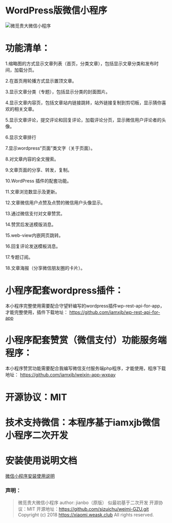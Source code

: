 # WordPress版微信小程序

![微觅贵大微信小程序](http://tu.weask.club/18-2-25/41241865.jpg)



# 功能清单：

1.缩略图的方式显示文章列表（首页，分类文章），包括显示文章分类和发布时间，加载分页。

2.在首页用轮播方式显示置顶文章。

3.显示文章分类（专题），包括显示分类的封面图片。

4.显示文章内容页，包括文章站内链接跳转，站外链接复制到剪切板，显示猜你喜欢的相关文章。

5.显示文章评论，提交评论和回复评论，加载评论分页，显示微信用户评论者的头像。

6.显示文章排行

7.显示wordpress“页面”类文字（关于页面）。

8.对文章内容的全文搜索。

9.文章页面的分享、转发，复制。

10.WordPress 插件的配套功能。

11.文章浏览数显示及更新。

12.文章微信用户点赞及点赞的微信用户头像显示。

13.通过微信支付对文章赞赏。

14.赞赏后发送模版消息。

15.web-view内嵌网页跳转。

16.回复评论发送模板消息。

17.专题订阅。

18.文章海报（分享微信朋友圈的卡片）。

# 小程序配套wordpress插件：

本小程序完整使用需要配合守望轩编写的wordpress插件wp-rest-api-for-app，才能完整使用，插件下载地址： https://github.com/iamxjb/wp-rest-api-for-app

# 小程序配套赞赏（微信支付）功能服务端程序：

本小程序赞赏功能需要配合我编写微信支付服务端php程序，才能使用，程序下载地址： https://github.com/iamxjb/weixin-app-wxpay

# 开源协议：MIT

# 技术支持微信：本程序基于iamxjb微信小程序二次开发



# 安装使用说明文档

<a href="https://www.watch-life.net/wordpress/weixin-app-install.html" target="_blank" rel="noopener">微信小程序安装使用说明</a>
### 声明：
> 微觅贵大微信小程序
author: jianbo（原版） 似最初基于二次开发
开源协议：MIT
开源地址：https://github.com/sizuichu/weimi-GZU.git
Copyright (c) 2018 https://xiaomi.weask.club All rights reserved.
